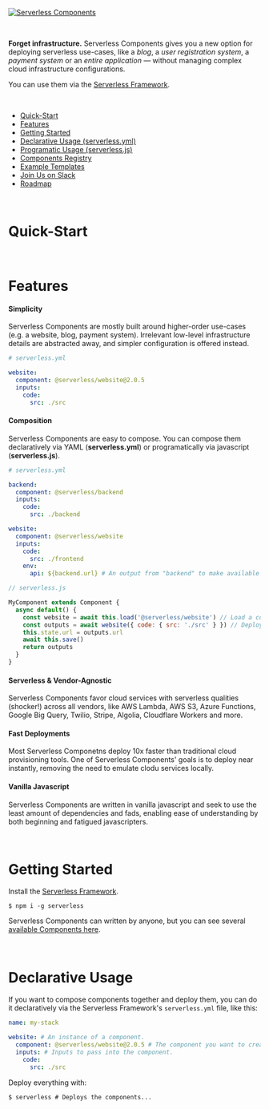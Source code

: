 [![Serverless Components](https://s3.amazonaws.com/assets.github.serverless/components/serverless_components_github_readme_2.gif)](http://serverless.com)

<br/>

**Forget infrastructure.**  Serverless Components gives you a new option for deploying serverless use-cases, like a *blog*, a *user registration system*, a *payment system* or an *entire application* — without managing complex cloud infrastructure configurations.

You can use them via the [Serverless Framework](https://www.github.com/serverless/serverless).

<br/>

- [Quick-Start](#quick-start)
- [Features](#features)
- [Getting Started](#getting-started)
- [Declarative Usage (serverless.yml)](#declarative-usage)
- [Programatic Usage (serverless.js)](#programatic-usage)
- [Components Registry](https://github.com/serverless-components/)
- [Example Templates](./templates)
- [Join Us on Slack](https://serverless.com/slack)
- [Roadmap](https://github.com/serverless/components/projects/1)

<br/>

# Quick-Start


<br/>

# Features

#### Simplicity

Serverless Components are mostly built around higher-order use-cases (e.g. a website, blog, payment system).  Irrelevant low-level infrastructure details are abstracted away, and simpler configuration is offered instead.

```yaml
# serverless.yml

website:
  component: @serverless/website@2.0.5
  inputs:
    code:
      src: ./src
```

#### Composition

Serverless Components are easy to compose.  You can compose them declaratively via YAML (**serverless.yml**) or programatically via javascript (**serverless.js**).

```yaml
# serverless.yml

backend:
  component: @serverless/backend
  inputs:
    code:
      src: ./backend

website:
  component: @serverless/website
  inputs:
    code:
      src: ./frontend
    env:
      api: ${backend.url} # An output from "backend" to make available in the website
```

```javascript
// serverless.js

MyComponent extends Component {
  async default() {
    const website = await this.load('@serverless/website') // Load a component
    const outputs = await website({ code: { src: './src' } }) // Deploy it
    this.state.url = outputs.url
    await this.save()
    return outputs
  }
}
```

#### Serverless & Vendor-Agnostic

Serverless Components favor cloud services with serverless qualities (shocker!) across all vendors, like AWS Lambda, AWS S3, Azure Functions, Google Big Query, Twilio, Stripe, Algolia, Cloudflare Workers and more.

#### Fast Deployments

Most Serverless Componetns deploy 10x faster than traditional cloud provisioning tools.  One of Serverless Components' goals is to deploy near instantly, removing the need to emulate clodu services locally.

#### Vanilla Javascript

Serverless Components are written in vanilla javascript and seek to use the least amount of dependencies and fads, enabling ease of understanding by both beginning and fatigued javascripters.

<br/>

# Getting Started

Install the [Serverless Framework](https://www.github.com/serverless/serverless).

```shell
$ npm i -g serverless
```

Serverless Components can written by anyone, but you can see several [available Components here](https://www.github.com/serverless-components).

<br/>

# Declarative Usage

If you want to compose components together and deploy them, you can do it declaratively via the Serverless Framework's `serverless.yml` file, like this:

```yml
name: my-stack

website: # An instance of a component.
  component: @serverless/website@2.0.5 # The component you want to create an instance of.
  inputs: # Inputs to pass into the component.
    code:
      src: ./src
```

Deploy everything with:

```shell
$ serverless # Deploys the components...
```
